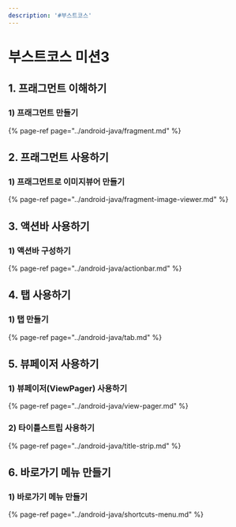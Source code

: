 ```yaml
---
description: '#부스트코스'
---
```


# 부스트코스 미션3

## 1. 프래그먼트 이해하기 

### 1\) 프래그먼트 만들기 

{% page-ref page="../android-java/fragment.md" %}

## 2. 프래그먼트 사용하기 

### 1\) 프래그먼트로 이미지뷰어 만들기 

{% page-ref page="../android-java/fragment-image-viewer.md" %}

## 3. 액션바 사용하기 

### 1\) 액션바 구성하기 

{% page-ref page="../android-java/actionbar.md" %}

## 4. 탭 사용하기 

### 1\) 탭 만들기 

{% page-ref page="../android-java/tab.md" %}

## 5. 뷰페이저 사용하기 

### 1\) 뷰페이저\(ViewPager\) 사용하기

{% page-ref page="../android-java/view-pager.md" %}

### 2\) 타이틀스트립 사용하기 

{% page-ref page="../android-java/title-strip.md" %}

## 6. 바로가기 메뉴 만들기 

### 1\) 바로가기 메뉴 만들기

{% page-ref page="../android-java/shortcuts-menu.md" %}

